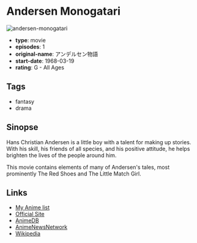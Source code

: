 # Andersen Monogatari

![andersen-monogatari](https://cdn.myanimelist.net/images/anime/1051/100526.jpg)

-   **type**: movie
-   **episodes**: 1
-   **original-name**: アンデルセン物語
-   **start-date**: 1968-03-19
-   **rating**: G - All Ages

## Tags

-   fantasy
-   drama

## Sinopse

Hans Christian Andersen is a little boy with a talent for making up stories. With his skill, his friends of all species, and his positive attitude, he helps brighten the lives of the people around him.

This movie contains elements of many of Andersen's tales, most prominently The Red Shoes and The Little Match Girl.

## Links

-   [My Anime list](https://myanimelist.net/anime/5098/Andersen_Monogatari)
-   [Official Site](http://www.toei-anim.co.jp/lineup/movie/movie_andersen/)
-   [AnimeDB](http://anidb.info/perl-bin/animedb.pl?show=anime&aid=2208)
-   [AnimeNewsNetwork](http://www.animenewsnetwork.com/encyclopedia/anime.php?id=3531)
-   [Wikipedia](http://en.wikipedia.org/wiki/The_World_of_Hans_Christian_Andersen)
